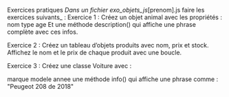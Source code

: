Exercices pratiques
_Dans un fichier exo_objets_js_[prenom].js faire les exercices suivants_ :
Exercice 1 :
Créez un objet animal avec les propriétés :
nom
type
age
Et une méthode description() qui affiche une phrase complète avec ces infos.

Exercice 2 :
Créez un tableau d’objets produits avec nom, prix et stock.
Affichez le nom et le prix de chaque produit avec une boucle.

Exercice 3 :
Créez une classe Voiture avec :

marque
modele
annee
une méthode info() qui affiche une phrase comme :
"Peugeot 208 de 2018"

